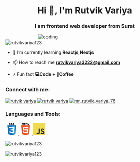 <h1 align="center">Hi 👋, I'm Rutvik Variya</h1>
<h3 align="center">I am frontend web developer from Surat</h3>

<img align="right" alt="coding" width="400" src="https://encrypted-tbn0.gstatic.com/images?q=tbn:ANd9GcTJsKZVppBhshJBN6_RHp9luylwz4eQO4I8Tg&usqp=CAU">

<p align="left"> <img src="https://komarev.com/ghpvc/?username=rutvikvariya123&label=Profile%20views&color=0e75b6&style=flat" alt="rutvikvariya123" /> </p>

- 🌱 I’m currently learning **Reactjs,Nextjs**

- 📫 How to reach me **rutvikvariya3222@gmail.com**

- ⚡ Fun fact **💻Code + 🍵Coffee**

<h3 align="left">Connect with me:</h3>
<p align="left">
<a href="https://linkedin.com/in/rutvik variya" target="blank"><img align="center" src="https://raw.githubusercontent.com/rahuldkjain/github-profile-readme-generator/master/src/images/icons/Social/linked-in-alt.svg" alt="rutvik variya" height="30" width="40" /></a>
<a href="https://fb.com/rutvik variya" target="blank"><img align="center" src="https://raw.githubusercontent.com/rahuldkjain/github-profile-readme-generator/master/src/images/icons/Social/facebook.svg" alt="rutvik variya" height="30" width="40" /></a>
<a href="https://instagram.com/mr_rutvik_variya_76" target="blank"><img align="center" src="https://raw.githubusercontent.com/rahuldkjain/github-profile-readme-generator/master/src/images/icons/Social/instagram.svg" alt="mr_rutvik_variya_76" height="30" width="40" /></a>
</p>

<h3 align="left">Languages and Tools:</h3>
<p align="left"> <a href="https://www.w3schools.com/css/" target="_blank" rel="noreferrer"> <img src="https://raw.githubusercontent.com/devicons/devicon/master/icons/css3/css3-original-wordmark.svg" alt="css3" width="40" height="40"/> </a> <a href="https://www.w3.org/html/" target="_blank" rel="noreferrer"> <img src="https://raw.githubusercontent.com/devicons/devicon/master/icons/html5/html5-original-wordmark.svg" alt="html5" width="40" height="40"/> </a> <a href="https://developer.mozilla.org/en-US/docs/Web/JavaScript" target="_blank" rel="noreferrer"> <img src="https://raw.githubusercontent.com/devicons/devicon/master/icons/javascript/javascript-original.svg" alt="javascript" width="40" height="40"/> </a> </p>

<p><img align="center" src="https://github-readme-stats.vercel.app/api/top-langs?username=rutvikvariya123&show_icons=true&locale=en&layout=compact" alt="rutvikvariya123" /></p>

<p><img align="center" src="https://github-readme-streak-stats.herokuapp.com/?user=rutvikvariya123&" alt="rutvikvariya123" /></p>
